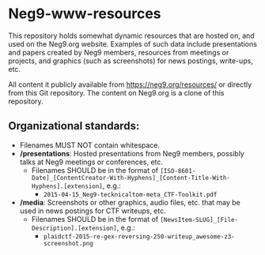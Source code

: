 # Neg9-www-resources

This repository holds somewhat dynamic resources that are hosted on, and used on the Neg9.org website. Examples of such data include presentations and papers created by Neg9 members, resources from meetings or projects, and graphics (such as screenshots) for news postings, write-ups, etc.

All content it publicly available from https://neg9.org/resources/ or directly from this Git repository. The content on Neg9.org is a clone of this repository.

## Organizational standards:

* Filenames MUST NOT contain whitespace.
* **/presentations**: Hosted presentations from Neg9 members, possibly talks at Neg9 meetings or conferences, etc.
  * Filenames SHOULD be in the format of ``[ISO-8601-Date]_[ContentCreator-With-Hyphens]_[Content-Title-With-Hyphens].[extension]``, e.g.:
    * ``2015-04-15_Neg9-tecknicaltom-meta_CTF-Toolkit.pdf``
* **/media**: Screenshots or other graphics, audio files, etc. that may be used in news postings for CTF writeups, etc.
  * Filenames SHOULD be in the format of ``[NewsItem-SLUG]_[File-Description].[extension]``, e.g.:
    * ``plaidctf-2015-re-gex-reversing-250-writeup_awesome-z3-screenshot.png``
